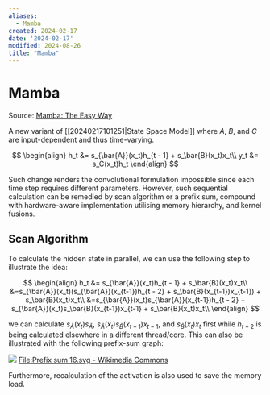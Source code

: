 ```yaml
---
aliases:
  - Mamba
created: 2024-02-17
date: '2024-02-17'
modified: 2024-08-26
title: "Mamba"
---
```


# Mamba

Source: [Mamba: The Easy Way](https://jackcook.com/2024/02/23/mamba.html)

A new variant of [[20240217101251|State Space Model]] where $A$, $B$, and $C$ are input-dependent and thus time-varying.

$$
\begin{align}
h_t &= s_{\bar{A}}(x_t)h_{t - 1} + s_\bar{B}(x_t)x_t\\
y_t &= s_C(x_t)h_t
\end{align}
$$

Such change renders the convolutional formulation impossible since each time step requires different parameters. However, such sequential calculation can be remedied by scan algorithm or a prefix sum, compound with hardware-aware implementation utilising memory hierarchy, and kernel fusions.

## Scan Algorithm

To calculate the hidden state in parallel, we can use the following step to illustrate the idea:

$$
\begin{align}
h_t &= s_{\bar{A}}(x_t)h_{t - 1} + s_\bar{B}(x_t)x_t\\
&=s_{\bar{A}}(x_t)(s_{\bar{A}}(x_{t-1})h_{t - 2} + s_\bar{B}(x_{t-1})x_{t-1}) + s_\bar{B}(x_t)x_t\\
&=s_{\bar{A}}(x_t)s_{\bar{A}}(x_{t-1})h_{t - 2} + s_{\bar{A}}(x_t)s_\bar{B}(x_{t-1})x_{t-1} + s_\bar{B}(x_t)x_t\\
\end{align}
$$

we can calculate $s_{\bar{A}}(x_t)s_{\bar{A}}$, $s_{\bar{A}}(x_t)s_\bar{B}(x_{t-1})x_{t-1}$, and $s_\bar{B}(x_t)x_t$ first while $h_{t-2}$ is being calculated elsewhere in a different thread/core. This can also be illustrated with the following prefix-sum graph:

![](https://upload.wikimedia.org/wikipedia/commons/thumb/8/81/Prefix_sum_16.svg/1152px-Prefix_sum_16.svg.png?20110422025912)
[File:Prefix sum 16.svg - Wikimedia Commons](https://commons.wikimedia.org/w/index.php?curid=14985743)

Furthermore, recalculation of the activation is also used to save the memory load.